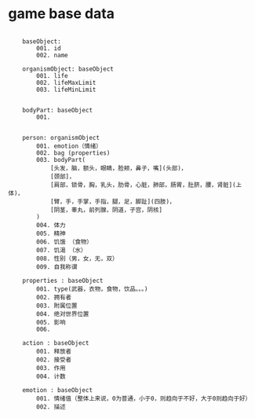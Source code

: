 # game base data

<pre><code>
    baseObject:
	    001. id
	    002. name

    organismObject: baseObject
	    001. life
	    002. lifeMaxLimit
	    003. lifeMinLimit

	
    bodyPart: baseObject
	    001. 
	

    person: organismObject
	    001. emotion（情绪）
	    002. bag (properties) 
	    003. bodyPart(
			[头发，脑，额头，眼睛，脸颊，鼻子，嘴](头部)，
			[颈部]，
			[肩部，锁骨，胸，乳头，肋骨，心脏，肺部，肠胃，肚脐，腰，肾脏](上体)，
			[臂，手，手掌，手指，腿，足，脚趾](四肢)，
			[阴茎，睾丸，前列腺，阴道，子宫，阴核]
		)
	    004. 体力
	    005. 精神
	    006. 饥饿 （食物）
	    007. 饥渴 （水）
	    008. 性别（男，女，无，双）
	    009. 自我称谓

    properties : baseObject
    	001. type(武器，衣物，食物，饮品。。。)
    	002. 拥有者
    	003. 附属位置
    	004. 绝对世界位置
    	005. 影响
    	006.

    action : baseObject
    	001. 释放者
    	002. 接受者
    	003. 作用
    	004. 计数
    
    emotion : baseObject
    	001. 情绪值（整体上来说，0为普通，小于0，则趋向于不好，大于0则趋向于好）
    	002. 描述

</code></pre>










